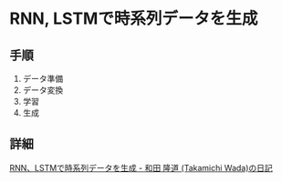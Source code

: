 # RNN, LSTMで時系列データを生成
## 手順
1. データ準備
2. データ変換
3. 学習
4. 生成
## 詳細
[RNN、LSTMで時系列データを生成 \- 和田 隆道 \(Takamichi Wada\)の日記](https://person.hatenablog.jp/entry/2018/04/08/085214)
